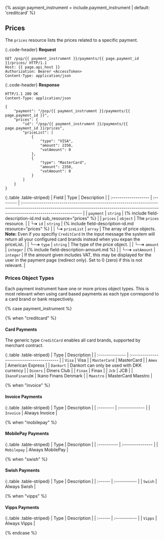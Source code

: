 {% assign payment_instrument = include.payment_instrument | default: 'creditcard' %}

## Prices

The `prices` resource lists the prices related to a specific payment.

{:.code-header}
**Request**

```http
GET /psp/{{ payment_instrument }}/payments/{{ page.payment_id }}/prices/ HTTP/1.1
Host: {{ page.api_host }}
Authorization: Bearer <AccessToken>
Content-Type: application/json
```

{:.code-header}
**Response**

```http
HTTP/1.1 200 OK
Content-Type: application/json

{
    "payment": "/psp/{{ payment_instrument }}/payments/{{ page.payment_id }}",
    "prices": {
        "id": "/psp/{{ payment_instrument }}/payments/{{ page.payment_id }}/prices",
        "priceList": [
            {
                "type": "VISA",
                "amount": 2350,
                "vatAmount": 0
            },
            {
                "type": "MasterCard",
                "amount": 2350,
                "vatAmount": 0
            }
        ]
    }
}
```

{:.table .table-striped}
| Field                | Type      | Description                                                                                                                                                                                 |
| :------------------- | :-------- | :------------------------------------------------------------------------------------------------------------------------------------------------------------------------------------------ |
| `payment`            | `string`  | {% include field-description-id.md sub_resource="prices" %}                                                                                                                                 |
| `prices`             | `object`  | The `prices`  resource.                                                                                                                                                                     |
| └➔&nbsp;`id`         | `string`  | {% include field-description-id.md resource="prices" %}                                                                                                                                     |
| └➔&nbsp;`priceList`  | `array`   | The array of price objects. **Note:** Even if you specifiy  `CreditCard`  in the input message the system will return all your configured card brands instead when you expan the priceList. |
| └─➔&nbsp;`type`      | `string`  | The type of the price object.                                                                                                                                                               |
| └─➔&nbsp;`amount`    | `integer` | {% include field-description-amount.md %}                                                                                                                                                   |
| └─➔&nbsp;`vatAmount` | `integer` | If the amount given includes VAT, this may be displayed for the user in the payment page (redirect only). Set to 0 (zero) if this is not relevant.                                          |

### Prices Object Types

Each payment instrument have one or more prices object types. This is most
relevant when using card based payments as each type correspond
to a card brand or bank respectively.

{% case payment_instrument %}

{% when "creditcard" %}

#### Card Payments

The generic type `CreditCard` enables all card brands, supported by merchant
contract.

{:.table .table-striped}
| Type            | Description                                |
| :-------------- | :----------------------------------------- |
| `Visa`          | Visa                                       |
| `MasterCard`    | MasterCard                                 |
| `Amex`          | American Express                           |
| `Dankort`       | Dankort can only be used with DKK currency |
| `Diners`        | Diners Club                                |
| `Finax`         | Finax                                      |
| `Jcb`           | JCB                                        |
| `IkanoFinansDK` | Ikano Finans Denmark                       |
| `Maestro`       | MasterCard Maestro                         |

{% when "invoice" %}

#### Invoice Payments

{:.table .table-striped}
| Type      | Description    |
| :-------- | :------------- |
| `Invoice` | Always Invoice |

{% when "mobilepay" %}

#### MobilePay Payments

{:.table .table-striped}
| Type        | Description      |
| :---------- | :--------------- |
| `Mobilepay` | Always MobilePay |

{% when "swish" %}

#### Swish Payments

{:.table .table-striped}
| Type    | Description  |
| :------ | :----------- |
| `Swish` | Always Swish |

{% when "vipps" %}

#### Vipps Payments

{:.table .table-striped}
| Type    | Description  |
| :------ | :----------- |
| `Vipps` | Always Vipps |

{% endcase %}
